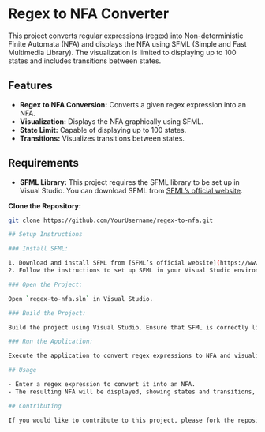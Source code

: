 # Regex to NFA Converter

This project converts regular expressions (regex) into Non-deterministic Finite Automata (NFA) and displays the NFA using SFML (Simple and Fast Multimedia Library). The visualization is limited to displaying up to 100 states and includes transitions between states.

## Features

- **Regex to NFA Conversion:** Converts a given regex expression into an NFA.
- **Visualization:** Displays the NFA graphically using SFML.
- **State Limit:** Capable of displaying up to 100 states.
- **Transitions:** Visualizes transitions between states.

## Requirements

- **SFML Library:** This project requires the SFML library to be set up in Visual Studio. You can download SFML from [SFML’s official website](https://www.sfml-dev.org/).


**Clone the Repository:**
   ```bash
   git clone https://github.com/YourUsername/regex-to-nfa.git

## Setup Instructions

### Install SFML:

1. Download and install SFML from [SFML’s official website](https://www.sfml-dev.org/).
2. Follow the instructions to set up SFML in your Visual Studio environment.

### Open the Project:

Open `regex-to-nfa.sln` in Visual Studio.

### Build the Project:

Build the project using Visual Studio. Ensure that SFML is correctly linked in your project settings.

### Run the Application:

Execute the application to convert regex expressions to NFA and visualize the result.

## Usage

- Enter a regex expression to convert it into an NFA.
- The resulting NFA will be displayed, showing states and transitions, with a maximum of 100 states.

## Contributing

If you would like to contribute to this project, please fork the repository and submit a pull request with your changes. Contributions and improvements are welcome!
